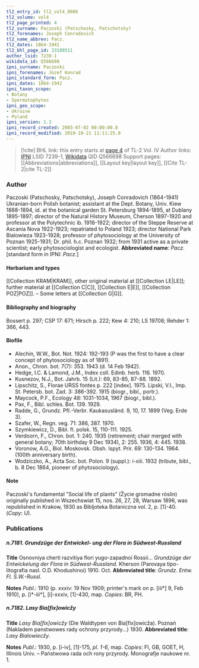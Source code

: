 ```yaml
---
tl2_entry_id: tl2_vol4_0006
tl2_volume: vol4
tl2_page_printed: 4
tl2_surname: Paczoski (Patschosky, Patschotsky)
tl2_forenames: Joseph Conradovich
tl2_name_abbrev: Pacz.
tl2_dates: 1864-1941
tl2_bhl_page_id: 33189511
author_lsid: 7239-1
wikidata_id: Q566698
ipni_surname: Paczoski
ipni_forenames: Józef Konrad
ipni_standard_form: Pacz.
ipni_dates: 1864-1942
ipni_taxon_scope: 
- Botany
- Spermatophytes
ipni_geo_scope: 
- Ukraine
- Poland
ipni_version: 1.3
ipni_record_created: 2003-07-02 00:00:00.0
ipni_record_modified: 2010-10-21 11:11:25.0
---
```


> [!cite] BHL link: this entry starts at [page 4](https://www.biodiversitylibrary.org/page/33189511) of TL-2 Vol. IV
> Author links: [IPNI](https://www.ipni.org/a/7239-1) LSID 7239-1, [Wikidata](https://www.wikidata.org/wiki/Q566698) QID Q566698
> Support pages: [[Abbreviations|abbreviations]], [[Layout key|layout key]], [[Cite TL-2|cite TL-2]]

### Author

Paczoski (Patschosky, Patschotsky), Joseph Conradovich (1864-1941) Ukranian-born Polish botanist; assistant at the Dept. Botany, Univ. Kiew 1888-1894, id. at the botanical garden St. Petersburg 1894-1895, at Dublany 1895-1897; director of the Natural History Museum, Cherson 1897-1920 and professor at the Polytechnic ib. 1918-1922; director of the Steppe Reserve at Ascania Nova 1922-1923; repatriated to Poland 1923; director National Park Bialowieza 1923-1928; professor of phytosociology at the University of Poznan 1925-1931; Dr. phil. h.c. Poznan 1932; from 1931 active as a private scientist; early phytosociologist and ecologist. 
**Abbreviated name**: *Pacz.* \[standard form in IPNI: *Pacz.*\]

#### Herbarium and types

[[Collection KRAM|KRAM]], other original material at [[Collection LE|LE]]; further material at [[Collection C|C]], [[Collection E|E]], [[Collection POZ|POZ]]. – Some letters at [[Collection G|G]].

#### Bibliography and biography

Bossert p. 297; CSP 17: 671; Hirsch p. 222; Kew 4: 210; LS 19708; Rehder 1: 366, 443.

#### Biofile

- Alechin, W.W., Bot. Not. 1924: 192-193 (P was the first to have a clear concept of phytosociology as of 1891).
- Anon., Chron. bot. 7(7): 353. 1943 (d. 14 Feb 1942).
- Hedge, I.C. & Lamond, J.M., Index coll. Edinb. herb. 116. 1970.
- Kusnezov, N.J., Bot. Jahrb. 15 (Lit.): 69, 83-85, 87-88. 1892.
- Lipschitz, S., Florae URSS fontes p. 222 \[index\]. 1975. Lipski, V.I., Imp. St. Petersb. bot. Zad. 3: 386-392. 1915 (biogr., bibl., portr.).
- Maycock, P.F., Ecology 48: 1031-1034, 1967 (biogr., bibl.).
- Pax, F., Bibl. schles. Bot. 139. 1929.
- Radde, G., Grundz. Pfl.-Verbr. Kaukasusländ. 9, 10, 17. 1899 (Veg. Erde 3).
- Szafer, W., Regn. veg. 71: 386, 387. 1970.
- Szymkiewicz, D., Bibl. fl. polsk. 15, 110-111. 1925.
- Verdoorn, F., Chron. bot. 1: 240. 1935 (retirement; chair merged with general botany; 70th birthday 9 Dec 1934), 2: 255. 1936, 4: 445. 1938.
- Voronow, A.G., Biol. Moskovsk. Obsh. Ispyt. Prir. 69: 130-134. 1964. (100th anniversary birth).
- Wodziczko, A., Acta Soc. bot. Polon. 9 (suppl.): i-xiii. 1932 (tribute, bibl., b. 8 Dec 1864, pioneer of phytosociology).

#### Note

Paczoski's fundamental "Social life of plants" (Žycie gromadne róslin) originally published in Wszechswiat 15, nos. 26, 27, 28, Warsaw 1896, was republished in Krakow, 1930 as Bibljoteka Botaniczna vol. 2, p. \[1\]-40. (*Copy*: U).

### Publications

##### n.7181. Grundzüge der Entwickel- ung der Flora in Südwest-Russland

**Title**
Osnovniya cherti razvitiya flori yugo-zapadnoi Rossii... *Grundzüge der Entwickelung der Flora in Südwest-Russland*. Kherson (Parovaya tipo-litografia nasl. O.D. Khodushinoi) 1910. Oct.
**Abbreviated title**: *Grundz. Entw. Fl. S.W.-Russl.*

**Notes**
*Publ*.: 1910 (p. xxxiv: 19 Nov 1909; printer's mark on p. \[iii\*\] 9, Feb 1910), p. \[i\*-iii\*\], \[i\]-xxxiv, \[1\]-430, map. *Copies*: BR, PH.

##### n.7182. Lasy Bia\[fix\]owicžy

**Title**
*Lasy Bia\[fix\]owicžy* (Die Waldtypen von Bia\[fix\]owicža). Poznań (Nakladem panstwowes rady ochrony przyrody...) 1930.
**Abbreviated title**: *Lasy Bialowiecžy*.

**Notes**
*Publ*.: 1930, p. \[i-iv\], \[1\]-175, *pl. 1-6*, map. *Copies*: FI, GB, GOET, H, Illinois Univ. – Państwowa rada och rony przyrody. Monografje naukowe nr. 1.

